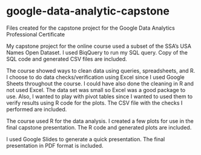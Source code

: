 # google-data-analytic-capstone
Files created for the capstone project for the Google Data Analytics Professional Certificate

My capstone project for the online course used a subset of the SSA’s USA Names Open Dataset. 
I used BiqQuery to run my SQL query. Copy of the SQL code and generated CSV files are included.

The course showed ways to clean data using queries, spreadsheets, and R. I choose to do data
checks/verification using Excel since I used Google Sheets throughout the course. I could have
also done the cleaning in R and not used Excel. The data set was small so Excel was a good
package to use. Also, I wanted to play with pivot tables since I wanted to used them to verify
results using R code for the plots. The CSV file with the checks I performed are included.

The course used R for the data analysis. I created a few plots for use in the final capstone
presentation. The R code and generated plots are included.

I used Google Slides to generate a quick presentation. The final presentation in PDF format 
is included.
